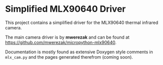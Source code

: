 # Simplified MLX90640 Driver
This project contains a simplified driver for the MLX90640 thermal infrared
camera. 

The main camera driver is by **mwerezak** and can be found at 
<https://github.com/mwerezak/micropython-mlx90640>.

Documentation is mostly found as extensive Doxygen style comments in 
`mlx_cam.py` and the pages generated therefrom (coming soon). 
